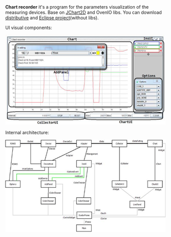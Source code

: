 <html>
  <head><meta content="text/html; charset=windows-1251"></head>
  <body lang=ENG>
    <b>Chart recorder</b> it's a program for the parameters visualization of the measuring devices. Base on <a href="http://jchart2d.sourceforge.net/">JChart2D</a> and OvenIO libs. 
    You can download <a href="https://sites.google.com/site/programsandsource/files/ChartRecorder.zip">distributive</a> and <a href="https://sites.google.com/site/programsandsource/files/ChartRecorderSource.zip">Eclipse project</a>(without libs).
    </p>
    </p>
    UI visual components: 
    </p>
    <img border=0 width=576 height=282 src="images/image001.jpg">
    </p>
    </p>
    Internal architecture: 
    </p>  
    <img border=0 width=576 height=290 src="images/image002.jpg"> 
    </body>
</html>
